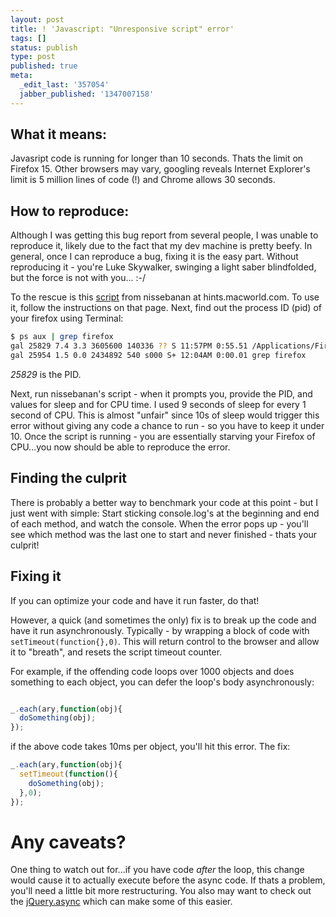```yaml
---
layout: post
title: ! 'Javascript: "Unresponsive script" error'
tags: []
status: publish
type: post
published: true
meta:
  _edit_last: '357054'
  jabber_published: '1347007158'
---
```


What it means:
--------------

Javasript code is running for longer than 10 seconds. Thats the limit on Firefox 15. Other browsers may vary, googling reveals Internet Explorer's limit is 5 million lines of code (!) and Chrome allows 30 seconds.

How to reproduce:
-----------------

Although I was getting this bug report from several people, I was unable to reproduce it, likely due to the fact that my dev machine is pretty beefy. In general, once I can reproduce a bug, fixing it is the easy part. Without reproducing it - you're Luke Skywalker, swinging a light saber blindfolded, but the force is not with you... :-/

To the rescue is this [script](http://hints.macworld.com/article.php?story=20110131001708255) from nissebanan at hints.macworld.com. To use it, follow the instructions on that page. Next, find out the process ID (pid) of your firefox using Terminal:

``` bash Find your firefox PID
$ ps aux | grep firefox
gal 25829 7.4 3.3 3605600 140336 ?? S 11:57PM 0:55.51 /Applications/Firefox.app/Contents/MacOS/firefox -psn_0_38671583
gal 25954 1.5 0.0 2434892 540 s000 S+ 12:04AM 0:00.01 grep firefox
```

*25829* is the PID. 

Next, run nissebanan's script - when it prompts you, provide the PID, and values for sleep and for CPU time. I used 9 seconds of sleep for every 1 second of CPU. This is almost "unfair" since 10s of sleep would trigger this error without giving any code a chance to run - so you have to keep it under 10. Once the script is running - you are essentially starving your Firefox of CPU...you now should be able to reproduce the error.

Finding the culprit
-------------------

There is probably a better way to benchmark your code at this point - but I just went with simple: Start sticking console.log's at the beginning and end of each method, and watch the console. When the error pops up - you'll see which method was the last one to start and never finished - thats your culprit!

Fixing it
---------

If you can optimize your code and have it run faster, do that!

However, a quick (and sometimes the only) fix is to break up the code and have it run asynchronously. Typically - by wrapping a block of code with `setTimeout(function{},0)`. This will return control to the browser and allow it to "breath", and resets the script timeout counter.

For example, if the offending code loops over 1000 objects and does something to each object, you can defer the loop's body asynchronously:

``` javascript Code that triggers the Unresponsive Script error. ary is 1000 objects:

_.each(ary,function(obj){
  doSomething(obj);
});

```
if the above code takes 10ms per object, you'll hit this error. The fix:

``` javascript Code that doesn't trigger the error
_.each(ary,function(obj){
  setTimeout(function(){
    doSomething(obj);
  },0);
});
```

Any caveats?
============

One thing to watch out for...if you have code _after_ the loop, this change would cause it to actually execute before the async code. If thats a problem, you'll need a little bit more restructuring. You also may want to check out the [jQuery.async](http://mess.genezys.net/jquery/jquery.async.php) which can make some of this easier.
